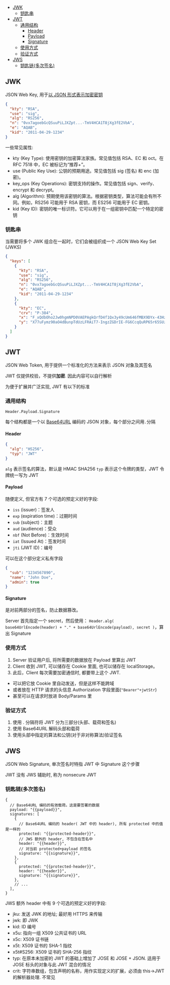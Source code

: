 - [JWK](#jwk)
  - [钥匙串](#钥匙串)
- [JWT](#jwt)
  - [通用结构](#通用结构)
    - [Header](#header)
    - [Payload](#payload)
    - [Signature](#signature)
  - [使用方式](#使用方式)
  - [验证方式](#验证方式)
- [JWS](#jws)
  - [钥匙链(多次签名)](#钥匙链多次签名)

## JWK

JSON Web Key, 用于[以 JSON 形式表示加密密钥](https://datatracker.ietf.org/doc/html/rfc7517)

```json
{
  "kty": "RSA",
  "use": "sig",
  "alg": "RS256",
  "n": "0vx7agoebGcQSuuPiLJXZpt...-TmV4HCA1T8jXg3fE2VbA",
  "e": "AQAB",
  "kid": "2011-04-29-1234"
}
```

一些常见属性:

- kty (Key Type): 使用密钥的加密算法家族。常见值包括 RSA、EC 和 oct。在 RFC 7518 中，EC 被标记为“推荐+”。
- use (Public Key Use): 公钥的预期用途。常见值包括 sig (签名) 和 enc (加密)。
- key_ops (Key Operations): 密钥支持的操作。常见值包括 sign、verify、encrypt 和 decrypt。
- alg (Algorithm): 预期使用该密钥的算法。根据密钥类型，算法可能会有所不同。例如，RS256 可能用于 RSA 密钥，而 ES256 可能用于 EC 密钥。
- kid (Key ID): 密钥的唯一标识符。它可以用于在一组密钥中匹配一个特定的密钥

### 钥匙串

当需要将多个 JWK 组合在一起时，它们会被组织成一个 JSON Web Key Set (JWKS)

```json
{
  "keys": [
    {
      "kty": "RSA",
      "use": "sig",
      "alg": "RS256",
      "n": "0vx7agoebGcQSuuPiLJXZpt...-TmV4HCA1T8jXg3fE2VbA",
      "e": "AQAB",
      "kid": "2011-04-29-1234"
    },
    {
      "kty": "EC",
      "crv": "P-384",
      "x": "F_xQdbOho2Jw0hgmNPD0VAEPAgkQrfD4f1Qx3y49cUm646fMBX9DYx-43HzXm6Vd",
      "y": "X77uFymz90aO4dBunpTdUzLFRAiT7-IngzZGDrIE-FG6CcqQuRP65r65SUzDOmP5"
    }
  ]
}
```

## JWT

JSON Web Token, 用于提供一个标准化的方法来表示 JSON 对象及其签名

JWT 仅提供校验，不提供**加密**. 因此内容可以自行解析

为便于扩展并广泛实现, JWT 有以下的标准

### 通用结构

`Header.Payload.Signature`

每个结构都是一个以 [Base64URL](https://base64.guru/standards/base64url/decode) 编码的 JSON 对象，每个部分之间用`.`分隔

#### Header

```json
{
  "alg": "HS256",
  "typ": "JWT"
}
```

`alg` 表示签名的算法，默认是 HMAC SHA256
`typ` 表示这个令牌的类型，JWT 令牌统一写为 JWT

#### Payload

随便定义, 但官方有 7 个可选的预定义好的字段:

- `iss` (issuer)：签发人
- `exp` (expiration time)：过期时间
- `sub` (subject)：主题
- `aud` (audience)：受众
- `nbf` (Not Before)：生效时间
- `iat` (Issued At)：签发时间
- `jti` (JWT ID)：编号

可以在这个部分定义私有字段

```json
{
  "sub": "1234567890",
  "name": "John Doe",
  "admin": true
}
```

#### Signature

是对前两部分的签名，防止数据篡改。

Server 首先指定一个 secret，然后使用：
`Header.alg(
  base64UrlEncode(header) + "." +
  base64UrlEncode(payload),
  secret
)`，算出 Signature

### 使用方式

1. Server 验证用户后, 将所需要的数据放在 Payload 里算出 JWT
2. Client 收到 JWT, 可以储存在 Cookie 里面, 也可以储存在 localStorage。
3. 此后，Client 每次需要加密通信时, 都要带上这个 JWT.

- 可以把它放 Cookie 里自动发送，但是这样不能跨域
- 或者放在 HTTP 请求的头信息 Authorization 字段里面(`"Bearer"+jwtStr`)
- 甚至可以在请求时放进 Body/Params 里

### 验证方式

1. 使用 . 分隔符将 JWT 分为三部分(头部、载荷和签名)
2. 使用 Base64URL 解码头部和载荷
3. 使用头部中指定的算法和公钥(对于非对称算法)验证签名

## JWS

JSON Web Signature, 单次签名时特指 JWT 中 Signature 这个步骤

JWT 没有 JWS 辅助时, 称为 nonsecure JWT

### 钥匙链(多次签名)

```json5
{
  // Base64URL 编码的有效载荷。这是要签署的数据
  payload: "{{payload}}",
  signatures: [
    {
      // Base64URL 编码的 header( JWT 中的 header), 所有 protected 中的值是一样的
      protected: "{{protected-header}}",
      // JWS 额外的 header, 不包含在签名中
      header: "{{header}}",
      // 对当前 protected+payload 的签名
      signature: "{{signature}}",
    },
    {
      protected: "{{protected-header}}",
      header: "{{header}}",
      signature: "{{signature}}",
    },
    // ...
  ],
}
```

JWS 额外 header 中有 9 个可选的预定义好的字段:

- jku: 发送 JWK 的地址; 最好用 HTTPS 来传输
- jwk: 即 JWK
- kid: ID 编号
- x5u: 指向一组 X509 公共证书的 URL
- x5c: X509 证书链
- x5t: X509 证书的 SHA-1 指纹
- x5t#S256: X509 证书的 SHA-256 指纹
- typ: 在原本未加密的 JWT 的基础上增加了 JOSE 和 JOSE + JSON. 适用于 JOSE 标头的对象与此 JWT 混合的情况
- crit: 字符串数组，包含声明的名称，用作实现定义的扩展，必须由 this->JWT 的解析器处理. 不常见
